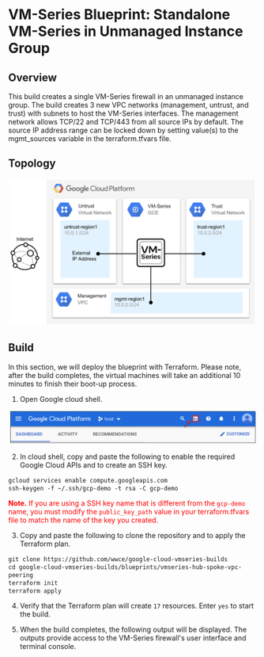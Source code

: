 # VM-Series Blueprint: Standalone VM-Series in Unmanaged Instance Group

## Overview

This build creates a single VM-Series firewall in an unmanaged instance group.  The build creates 3 new VPC networks (management, untrust, and trust) with subnets to host the VM-Series interfaces. The management network allows TCP/22 and TCP/443 from all source IPs by default.  The source IP address range can be locked down by setting value(s) to the mgmt_sources variable in the terraform.tfvars file. 


## Topology

<p align="center">
    <img src="images/image1.png" width="500">
</p>

## Build

In this section, we will deploy the blueprint with Terraform. Please note, after the build completes, the virtual machines will take an additional 10 minutes to finish their boot-up process. 

1. Open Google cloud shell.

<p align="center">
    <img src="images/image2.png" width="500">
</p>

2. In cloud shell, copy and paste the following to enable the required Google Cloud APIs and to create an SSH key.

```
gcloud services enable compute.googleapis.com
ssh-keygen -f ~/.ssh/gcp-demo -t rsa -C gcp-demo
```

<span style="color:red">**Note.** If you are using a SSH key name that is different from the `gcp-demo` name, you must modify the `public_key_path` value in your terraform.tfvars file to match the name of the key you created.</span>

3. Copy and paste the following to clone the repository and to apply the Terraform plan.

```
git clone https://github.com/wwce/google-cloud-vmseries-builds
cd google-cloud-vmseries-builds/blueprints/vmseries-hub-spoke-vpc-peering
terraform init
terraform apply
```

4. Verify that the Terraform plan will create `17` resources. Enter `yes` to start the build.

5. When the build completes, the following output will be displayed.  The outputs provide access to the VM-Series firewall's user interface and terminal console. 

```

```